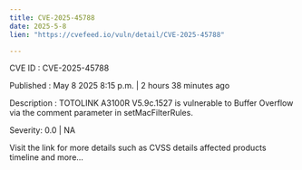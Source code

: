 ```yaml
---
title: CVE-2025-45788
date: 2025-5-8
lien: "https://cvefeed.io/vuln/detail/CVE-2025-45788"

---
```


CVE ID : CVE-2025-45788

Published :  May 8
2025
8:15 p.m. | 2 hours
38 minutes ago

Description : TOTOLINK A3100R V5.9c.1527 is vulnerable to Buffer Overflow via the comment parameter in setMacFilterRules.

Severity: 0.0 | NA

Visit the link for more details
such as CVSS details
affected products
timeline
and more...
